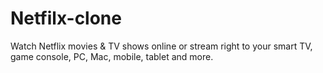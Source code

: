 # Netfilx-clone
Watch Netflix movies &amp; TV shows online or stream right to your smart TV, game console, PC, Mac, mobile, tablet and more.
